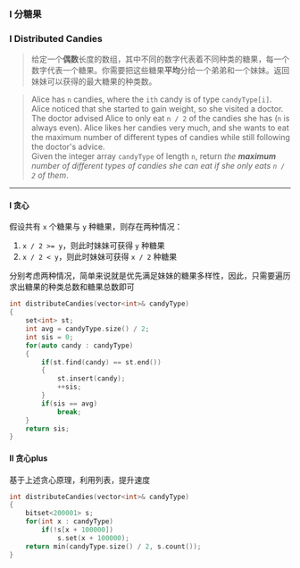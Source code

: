 ### I 分糖果
### I Distributed Candies

> 给定一个**偶数**长度的数组，其中不同的数字代表着不同种类的糖果，每一个数字代表一个糖果。你需要把这些糖果**平均**分给一个弟弟和一个妹妹。返回妹妹可以获得的最大糖果的种类数。  

> Alice has `n` candies, where the `ith` candy is of type `candyType[i]`. Alice noticed that she started to gain weight, so she visited a doctor.  
> The doctor advised Alice to only eat `n / 2` of the candies she has (`n` is always even). Alice likes her candies very much, and she wants to eat the maximum number of different types of candies while still following the doctor's advice.    
> Given the integer array `candyType` of length `n`, return *the **maximum** number of different types of candies she can eat if she only eats `n / 2` of them*.  

----------

#### I 贪心

假设共有 `x` 个糖果与 `y` 种糖果，则存在两种情况：
1. `x / 2 >= y`，则此时妹妹可获得 `y` 种糖果  
2. `x / 2 < y`，则此时妹妹可获得 `x / 2` 种糖果  

分别考虑两种情况，简单来说就是优先满足妹妹的糖果多样性，因此，只需要遍历求出糖果的种类总数和糖果总数即可  

```cpp
int distributeCandies(vector<int>& candyType) 
{
    set<int> st;
    int avg = candyType.size() / 2;
    int sis = 0;
    for(auto candy : candyType)
    {
        if(st.find(candy) == st.end())
        {
            st.insert(candy);
            ++sis;
        }
        if(sis == avg)
            break;
    }
    return sis;
}
```

#### II 贪心plus

基于上述贪心原理，利用列表，提升速度

```cpp
int distributeCandies(vector<int>& candyType) 
{
    bitset<200001> s;
    for(int x : candyType)
        if(!s[x + 100000])
            s.set(x + 100000);
    return min(candyType.size() / 2, s.count());
}
```
